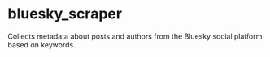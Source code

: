 # bluesky_scraper
Collects metadata about posts and authors from the Bluesky social platform based on keywords.
